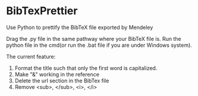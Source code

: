 # BibTexPrettier
Use Python to prettify the BibTeX file exported by Mendeley

Drag the .py file in the same pathway where your BibTeX file is. Run the python file in the cmd(or run the .bat file if you are under Windows system).

The current feature:
1. Format the title such that only the first word is capitalized.
2. Make "&" working in the reference
3. Delete the url section in the BibTex file
4. Remove \<sub\>, \</sub\>, \<i\>, \</i\>
